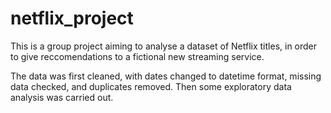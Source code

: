 # netflix_project

This is a group project aiming to analyse a dataset of Netflix titles, in order to give reccomendations to a fictional new streaming service.

The data was first cleaned, with dates changed to datetime format, missing data checked, and duplicates removed. Then some exploratory data analysis was carried out.

